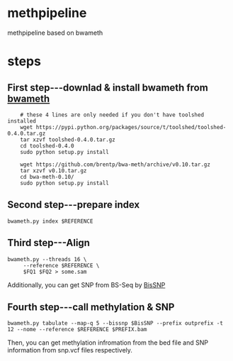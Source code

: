 # methpipeline
methpipeline based on bwameth

# steps

First step---downlad & install bwameth from [bwameth](https://github.com/brentp/bwa-meth)
-----
```Shell
    # these 4 lines are only needed if you don't have toolshed installed
    wget https://pypi.python.org/packages/source/t/toolshed/toolshed-0.4.0.tar.gz
    tar xzvf toolshed-0.4.0.tar.gz
    cd toolshed-0.4.0
    sudo python setup.py install

    wget https://github.com/brentp/bwa-meth/archive/v0.10.tar.gz
    tar xzvf v0.10.tar.gz
    cd bwa-meth-0.10/
    sudo python setup.py install
```

Second step---prepare index
-----
```
bwameth.py index $REFERENCE
```

Third step---Align
-----

    bwameth.py --threads 16 \
         --reference $REFERENCE \
         $FQ1 $FQ2 > some.sam

Additionally, you can get SNP from BS-Seq by [BisSNP](https://sourceforge.net/projects/bissnp/) 

Fourth step---call methylation & SNP
-----
```
bwameth.py tabulate --map-q 5 --bissnp $BisSNP --prefix outprefix -t 12 --nome --reference $REFERENCE $PREFIX.bam
```
Then, you can get methylation infromation from the bed file and SNP information from snp.vcf files respectively.
